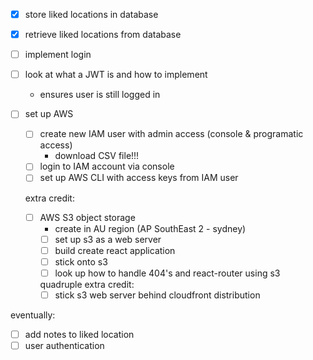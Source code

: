 - [x] store liked locations in database
- [x] retrieve liked locations from database

- [ ] implement login
- [ ] look at what a JWT is and how to implement
    - ensures user is still logged in

- [ ] set up AWS
    - [ ] create new IAM user with admin access (console & programatic access)
        - download CSV file!!!
    - [ ] login to IAM account via console
    - [ ] set up AWS CLI with access keys from IAM user

    extra credit:
    - [ ] AWS S3 object storage 
        - create in AU region (AP SouthEast 2 - sydney)
        - [ ] set up s3 as a web server
        - [ ] build create react application
        - [ ] stick onto s3
        - [ ] look up how to handle 404's and react-router using s3

        quadruple extra credit:
        - [ ] stick s3 web server behind cloudfront distribution

eventually:
- [ ] add notes to liked location
- [ ] user authentication